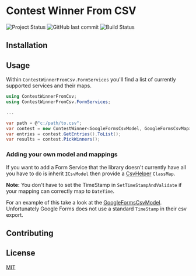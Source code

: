 # Contest Winner From CSV

![Project Status](https://img.shields.io/badge/Status-Active-success.svg) ![GitHub last commit](https://img.shields.io/github/last-commit/Programazing/ContestWinnerFromCsv.svg) ![Build Status](https://travis-ci.org/Programazing/ContestWinnerFromCsv.svg?branch=main)

## Installation

## Usage

Within `ContestWinnerFromCsv.FormServices` you'll find a list of currently supported services and their maps.

```csharp
using ContestWinnerFromCsv;
using ContestWinnerFromCsv.FormServices;

...

var path = @"c:/path/to.csv";
var contest = new ContestWinner<GoogleFormsCsvModel, GoogleFormsCsvMap>(path);
var entries = contest.GetEntries().ToList();
var results = contest.PickWinners();
```

### Adding your own model and mappings

If you want to add a Form Service that the library doesn't currently have all you have to do is inherit `ICsvModel` then provide a [CsvHelper](https://joshclose.github.io/CsvHelper/) `ClassMap`.

**Note:** You don't have to set the TimeStamp in `SetTimeStampAndValidate` if your mapping can correctly map to `DateTime`.

For an example of this take a look at the [GoogleFormsCsvModel](ContestWinnerFromCsv/FormServices/GoogleForms/GoogleFormsCsvModel.cs). Unfortunately Google Forms does not use a standard `TimeStamp` in their csv export.

## Contributing

## License

[MIT](LICENSE)
